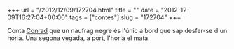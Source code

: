 +++
url = "/2012/12/09/172704.html"
title = ""
date = "2012-12-09T16:27:04+00:00"
tags = ["contes"]
slug = "172704"
+++

Conta [Conrad](http://en.wikipedia.org/wiki/Joseph_conrad) que un nàufrag negre és l'únic a bord que sap desfer-se d'un horlà. Una segona vegada, a port, l'horlà el mata.
